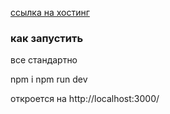 [ссылка на хостинг](https://test-aerokod.vercel.app/)

### как запустить

все стандартно

npm i
npm run dev

откроется на http://localhost:3000/
